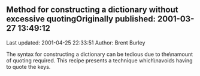 ## Method for constructing a dictionary without excessive quotingOriginally published: 2001-03-27 13:49:12 
Last updated: 2001-04-25 22:33:51 
Author: Brent Burley 
 
The syntax for constructing a dictionary can be tedious due to the\namount of quoting required.  This recipe presents a technique which\navoids having to quote the keys.